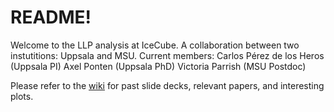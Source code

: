 # README!

Welcome to the LLP analysis at IceCube. A collaboration between two instutitions: Uppsala and MSU. 
Current members:
Carlos Pérez de los Heros (Uppsala PI)
Axel Ponten (Uppsala PhD)
Victoria Parrish (MSU Postdoc)

Please refer to the [wiki](https://github.com/track-gap-ana/analysis/wiki) for past slide decks, relevant papers, and interesting plots. 
